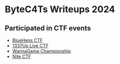 # ByteC4Ts Writeups 2024

## Participated in CTF events

- [BlueHens CTF](https://bluehens.ctfd.io/challenges)
- [1337Up Live CTF](https://ctf.intigriti.io/challenges)
- [WannaGame Championship](https://cnsc.com.vn/ctf/challenges)
- [Nite CTF](https://play.nitectf2024.live/)
